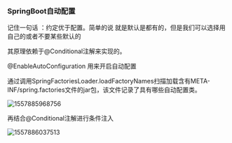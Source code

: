 ### SpringBoot自动配置

记住一句话 ：约定优于配置。简单的说 就是默认是都有的，但是我们可以选择用自己的或者不要某些默认的

其原理依赖于@Conditional注解来实现的。

@EnableAutoConfiguration 用来开启自动配置

通过调用SpringFactoriesLoader.loadFactoryNames扫描加载含有META-INF/spring.factories文件的jar包，该文件记录了具有哪些自动配置类。

![1557885968756](https://github.com/a827871781/Java-notes/blob/master/images/4.png)

再结合@Conditional注解进行条件注入

![1557886037513](https://github.com/a827871781/Java-notes/blob/master/images/5.png)

